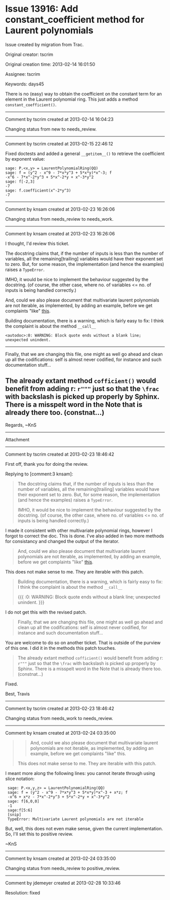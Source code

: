 # Issue 13916: Add constant_coefficient method for Laurent polynomials

Issue created by migration from Trac.

Original creator: tscrim

Original creation time: 2013-02-14 16:01:50

Assignee: tscrim

Keywords: days45

There is no (easy) way to obtain the coefficient on the constant term for an element in the Laurent polynomial ring. This just adds a method `constant_coefficient()`.


---

Comment by tscrim created at 2013-02-14 16:04:23

Changing status from new to needs_review.


---

Comment by tscrim created at 2013-02-15 22:46:12

Fixed doctests and added a general `__getitem__()` to retrieve the coefficient by exponent value:

```
sage: P.<x,y> = LaurentPolynomialRing(QQ)
sage: f = (y^2 - x^9 - 7*x*y^3 + 5*x*y)*x^-3; f
-x^6 - 7*x^-2*y^3 + 5*x^-2*y + x^-3*y^2
sage: f[-2,3]   
-7
sage: f.coefficient(x^-2*y^3)
-7
```



---

Comment by knsam created at 2013-02-23 16:26:06

Changing status from needs_review to needs_work.


---

Comment by knsam created at 2013-02-23 16:26:06

I thought, I'd review this ticket.

The docstring claims that, if the number of inputs is less than the number of variables, all the remaining[trailing] variables would have their exponent set to zero. But, for some reason, the implementation (and hence the examples) raises a `TypeError`. 

IMHO, it would be nice to implement the behaviour suggested by the docstring. (of course, the other case, where no. of variables <= no. of inputs is being handled correctly.) 

And, could we also please document that multivariate laurent polynomials are not iterable, as implemented, by adding an example, before we get complaints "like" [this](http://trac.sagemath.org/sage_trac/ticket/14124). 

Building documentation, there is a warning, which is fairly easy to fix: I think the complaint is about the method `__call__` 


```
<autodoc>:0: WARNING: Block quote ends without a blank line; unexpected unindent.
```

-------------------------
Finally, that we are changing this file, one might as well go ahead and clean up all the codifications: self is almost never codified, for instance and such documentation stuff... 

The already extant method `cofficient()` would benefit from adding r: `r"""` just so that the `\frac` with backslash is picked up properly by Sphinx. There is a misspelt word in the Note that is already there too. (constnat...)
--------------------------

Regards, 
~KnS


---

Attachment


---

Comment by tscrim created at 2013-02-23 18:46:42

First off, thank you for doing the review.

Replying to [comment:3 knsam]:
> The docstring claims that, if the number of inputs is less than the number of variables, all the remaining[trailing] variables would have their exponent set to zero. But, for some reason, the implementation (and hence the examples) raises a `TypeError`. 
> 
> IMHO, it would be nice to implement the behaviour suggested by the docstring. (of course, the other case, where no. of variables <= no. of inputs is being handled correctly.) 

I made it consistent with other multivariate polynomial rings, however I forgot to correct the doc. This is done. I've also added in two more methods for consistancy and changed the output of the iterator.

> And, could we also please document that multivariate laurent polynomials are not iterable, as implemented, by adding an example, before we get complaints "like" [this](http://trac.sagemath.org/sage_trac/ticket/14124). 

This does not make sense to me. They are iterable with this patch.

> Building documentation, there is a warning, which is fairly easy to fix: I think the complaint is about the method `__call__` 
> 
> {{{
> <autodoc>:0: WARNING: Block quote ends without a blank line; unexpected unindent.
> }}}

I do not get this with the revised patch.

> Finally, that we are changing this file, one might as well go ahead and clean up all the codifications: self is almost never codified, for instance and such documentation stuff... 

You are welcome to do so on another ticket. That is outside of the purview of this one. I did it in the methods this patch touches.

> The already extant method `cofficient()` would benefit from adding r: `r"""` just so that the `\frac` with backslash is picked up properly by Sphinx. There is a misspelt word in the Note that is already there too. (constnat...)

Fixed.

Best,
Travis


---

Comment by tscrim created at 2013-02-23 18:46:42

Changing status from needs_work to needs_review.


---

Comment by knsam created at 2013-02-24 03:35:00

>> And, could we also please document that multivariate laurent polynomials are not
>> iterable, as implemented, by adding an example, before we get complaints "like"  this.
>
> This does not make sense to me. They are iterable with this patch.

I meant more along the following lines: you cannot iterate through using slice notation: 


```
 sage: P.<x,y,z> = LaurentPolynomialRing(QQ)
 sage: f = (y^2 - x^9 - 7*x*y^3 + 5*x*y)*x^-3 + x*z; f
 -x^6 + x*z - 7*x^-2*y^3 + 5*x^-2*y + x^-3*y^2
 sage: f[6,0,0]
 -1
 sage:f[5:6]
 [snip]
 TypeError: Multivariate Laurent polynomials are not iterable
```


But, well, this does not even make sense, given the current implementation. So, I'll set this to positive review. 

~KnS


---

Comment by knsam created at 2013-02-24 03:35:00

Changing status from needs_review to positive_review.


---

Comment by jdemeyer created at 2013-02-28 10:33:46

Resolution: fixed
